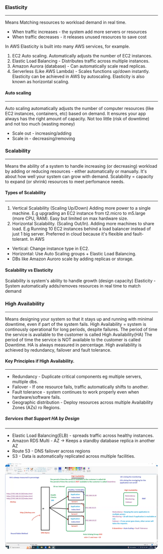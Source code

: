 
### Elasticity
---
Means Matching resources to workload demand in real time.
- When traffic increases - the system add more servers or resources
- When traffic decreases - it releases unused resources to save cost

In AWS
Elasticity is built into many AWS services, for example.
1. EC2 Auto scaling. Automatically adjusts the number of EC2 instances.
2. Elastic Load Balancing - Distributes traffic across multiple instances.
3. Amazon Aurora (database) - Can automatically scale read replicas.
4. Serverless (Like AWS Lambda) - Scales functions up/down instantly.
Elasticity can be achieved in AWS by autoscaling. 
Elasticity is also known as horizontal scaling.

#### Auto scaling
---
Auto scaling automatically adjusts the number of computer resources (like EC2 instances, containers, etc) based on demand.
It ensures your app always has the right amount of capacity. Not too little (risk of downtime) and not too much (wasting money)

- Scale out - increasing/adding
- Scale in - decreasing/removing

### Scalability
---
Means the ability of a system to handle increasing (or decreasing) workload by adding or reducing resources - either automatically or manually.
It's about how well your system can grow with demand.
Scalability = capacity to expand (or shrink) resources to meet perfomance needs.

#### Types of Scalability
---
1. Vertical Scalability (Scaling Up/Down) Adding more power to a single machine. E.g upgrading an EC2 instance from t2.micro to m5.large (more CPU, RAM). Easy but limited on max hardware size.
2. Horizontal Scalability. (Scaling Out/In). Adding more machines to share load. E.g Running 10 EC2 instances behind a load balancer instead of just 1 big server. Preferred in cloud because it's flexible and fault- tolerant.
In AWS
- Vertical: Change instance type in EC2.
- Horizontal: Use Auto Scaling groups + Elastic Load Balancing.
- DBs like Amazon Auroro scale by adding replicas or storage.

#### Scalability vs Elasticity
Scalability is system's ability to handle growth (design capacity)
Elasticity - System automatically adds/removes resources in real time to match demand


### High Availability
---
Means designing your system so that it stays up and running with minimal downtime, even if part of the system fails.
High Availability = system is continously operational for long periods, despite failures.
The period of time the service is available to the customer is called High Availability(HA)
The period of time the service is NOT available to the customer is called Downtime.
HA is always measured in percentage.
High availability is achieved by  redundancy, failover and fault tolerance.

#### Key Principles if High Availability.
---
- Redundancy - Duplicate critical components eg multiple servers, multiple dbs.
- Failover - If one resource fails, traffic automatically shifts to another.
- Fault tolerance - system continues to work properly even when hardware/software fails.
- Geographic distribution - Deploy resources across multiple Availability Zones (AZs) ro Regions.
##### Services that Support HA by Design
---
- Elastic Load Balancing(ELB) - spreads traffic across healthy instances.
- Amazon RDS Multi - AZ -> Keeps a standby database replica in another AZ
- Route 53 - DNS failover across regions
- S3 - Data is automatically replicated across multiple facilities.


<img src="./img/AWS_3Ts.png" style="border-radius: 15px;">

